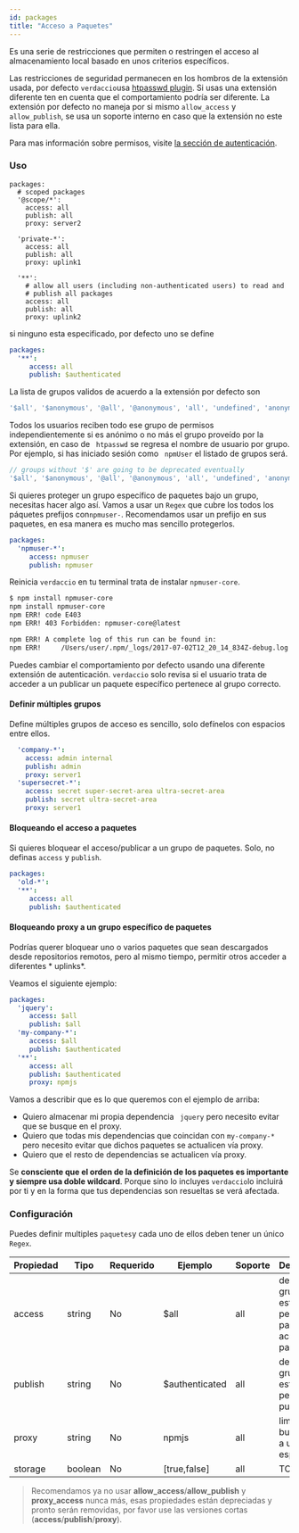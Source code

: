 ```yaml
---
id: packages
title: "Acceso a Paquetes"
---
```

Es una serie de restricciones que permiten o restringen el acceso al almacenamiento local basado en unos criterios específicos.

Las restricciones de seguridad permanecen en los hombros de la extensión usada, por defecto `verdaccio`usa [htpasswd plugin](https://github.com/verdaccio/verdaccio-htpasswd). Si usas una extensión diferente ten en cuenta que el comportamiento podría ser diferente. La extensión por defecto no maneja por si mismo `allow_access` y `allow_publish`, se usa un soporte interno en caso que la extensión no este lista para ella.

Para mas información sobre permisos, visite [la sección de autenticación](auth.md).

### Uso

```yalm
packages:
  # scoped packages
  '@scope/*':
    access: all
    publish: all
    proxy: server2

  'private-*':
    access: all
    publish: all
    proxy: uplink1

  '**':
    # allow all users (including non-authenticated users) to read and
    # publish all packages
    access: all
    publish: all
    proxy: uplink2
```

si ninguno esta especificado, por defecto uno se define

```yaml
packages:
  '**':
     access: all
     publish: $authenticated
```

La lista de grupos validos de acuerdo a la extensión por defecto son

```js
'$all', '$anonymous', '@all', '@anonymous', 'all', 'undefined', 'anonymous'
```

Todos los usuarios reciben todo ese grupo de permisos independientemente si es anónimo o no más el grupo proveído por la extensión, en caso de ` htpasswd` se regresa el nombre de usuario por grupo. Por ejemplo, si has iniciado sesión como ` npmUser` el listado de grupos será.

```js
// groups without '$' are going to be deprecated eventually
'$all', '$anonymous', '@all', '@anonymous', 'all', 'undefined', 'anonymous', 'npmUser'
```

Si quieres proteger un grupo específico de paquetes bajo un grupo, necesitas hacer algo así. Vamos a usar un `Regex` que cubre los todos los páquetes prefijos con`npmuser-`. Recomendamos usar un prefijo en sus paquetes, en esa manera es mucho mas sencillo protegerlos.

```yaml
packages:
  'npmuser-*':
     access: npmuser
     publish: npmuser
```

Reinicia `verdaccio` en tu terminal trata de instalar `npmuser-core`.

```bash
$ npm install npmuser-core
npm install npmuser-core
npm ERR! code E403
npm ERR! 403 Forbidden: npmuser-core@latest

npm ERR! A complete log of this run can be found in:
npm ERR!     /Users/user/.npm/_logs/2017-07-02T12_20_14_834Z-debug.log
```

Puedes cambiar el comportamiento por defecto usando una diferente extensión de autenticación. `verdaccio` solo revisa si el usuario trata de acceder a un publicar un paquete específico pertenece al grupo correcto.

#### Definir múltiples grupos

Define múltiples grupos de acceso es sencillo, solo defínelos con espacios entre ellos.

```yaml
  'company-*':
    access: admin internal
    publish: admin
    proxy: server1
  'supersecret-*':
    access: secret super-secret-area ultra-secret-area
    publish: secret ultra-secret-area
    proxy: server1

```

#### Bloqueando el acceso a paquetes

Si quieres bloquear el acceso/publicar a un grupo de paquetes. Solo, no definas `access` y `publish`.

```yaml
packages:
  'old-*':
  '**':
     access: all
     publish: $authenticated
```

#### Bloqueando proxy a un grupo específico de paquetes

Podrías querer bloquear uno o varios paquetes que sean descargados desde repositorios remotos, pero al mismo tiempo, permitir otros acceder a diferentes * uplinks*.

Veamos el siguiente ejemplo:

```yaml
packages:
  'jquery':
     access: $all
     publish: $all
  'my-company-*':
     access: $all
     publish: $authenticated     
  '**':
     access: all
     publish: $authenticated
     proxy: npmjs         
```

Vamos a describir que es lo que queremos con el ejemplo de arriba:

* Quiero almacenar mi propia dependencia ` jquery` pero necesito evitar que se busque en el proxy.
* Quiero que todas mis dependencias que coincidan con `my-company-*` pero necesito evitar que dichos paquetes se actualicen vía proxy.
* Quiero que el resto de dependencias se actualicen vía proxy.

Se **consciente que el orden de la definición de los paquetes es importante y siempre usa doble wildcard**. Porque sino lo incluyes `verdaccio`lo incluirá por ti y en la forma que tus dependencias son resueltas se verá afectada.

### Configuración

Puedes definir multiples `paquetes`y cada uno de ellos deben tener un único ` Regex`.

| Propiedad | Tipo    | Requerido | Ejemplo        | Soporte | Descripción                                                |
| --------- | ------- | --------- | -------------- | ------- | ---------------------------------------------------------- |
| access    | string  | No        | $all           | all     | define que grupos estan permitidos para acceder al paquete |
| publish   | string  | No        | $authenticated | all     | defini que grupos estan permitidos a publicar              |
| proxy     | string  | No        | npmjs          | all     | limita las busquedas a un uplink específico                |
| storage   | boolean | No        | [true,false]   | all     | TODO                                                       |

> Recomendamos ya no usar **allow_access**/**allow_publish** y **proxy_access** nunca más, esas propiedades están depreciadas y pronto serán removidas, por favor use las versiones cortas (**access**/**publish**/**proxy**).